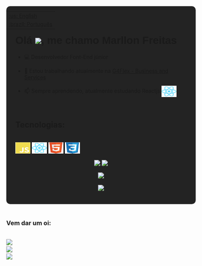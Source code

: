 <table align="right">
 <tr><td><a href="https://github.com/Marllon-Freitas/Marllon-Freitas/blob/master/README-en-US.md">:us: English</a></td></tr>
 <tr><td><a href="https://github.com/Marllon-Freitas/Marllon-Freitas/blob/master/README.md">:brazil: Português</a></td></tr>
</table>

<div style="background-color: #232323; padding: 2rem 1.5rem; border-radius: 10px">
  <h1 style="font-family: Nunito, sans-serif">Olá <img src="https://raw.githubusercontent.com/kaueMarques/kaueMarques/master/hi.gif" width="30px">, me chamo Marllon Freitas</h1>

  - 💻 Desenvolvedor Font-End júnior 

  - 🔭 Estou trabalhando atualmente na [G4Flex - Business and Services](http://www.g4flex.com.br/)

  - 📫 Sempre aprendendo, atualmente estudando Reactjs <img align="center" alt="Marllon-React" height="30" width="40" src="https://raw.githubusercontent.com/devicons/devicon/master/icons/react/react-original.svg">

  <br>

  ## Tecnologias:

  <div style="display: inline_block"><br>
    <img align="center" alt="Marllon-JavaScript" height="30" width="40" src="https://raw.githubusercontent.com/devicons/devicon/master/icons/javascript/javascript-plain.svg">
    <img align="center" alt="Marllon-React" height="30" width="40" src="https://raw.githubusercontent.com/devicons/devicon/master/icons/react/react-original.svg">
    <img align="center" alt="Marllon-HTML" height="30" width="40" src="https://raw.githubusercontent.com/devicons/devicon/master/icons/html5/html5-original.svg">
    <img align="center" alt="Marllon-CSS" height="30" width="40" src="https://raw.githubusercontent.com/devicons/devicon/master/icons/css3/css3-original.svg">
  </div>
  
  <br>

  <div align="center">
     <a href="https://github.com/marllon-freitas">
      <img height="180em" src="https://github-readme-stats.vercel.app/api?username=marllon-freitas&show_icons=true&theme=dark&include_all_commits=true&count_private=true"/>
      <a href="https://github.com/marllon-freitas">
       <img height="180em" src="https://github-readme-stats.vercel.app/api/top-langs/?username=marllon-freitas&layout=compact&langs_count=7&theme=dark"/>
    </div>
    <div align="center">
        <a href="https://github-readme-activity-graph.cyclic.app/graph?username=marllon-freitas&theme=dark">
            <p>
                <img width="850em" src="https://github-readme-activity-graph.cyclic.app/graph?username=marllon-freitas&theme=monokai">
            </p>
        </a>
    </div>
    <div align="center">
        <a href="https://github.com/marllon-freitas">
          <img height="180em alt="Streak Graphics" src="https://github-readme-streak-stats.herokuapp.com/?user=marllon-freitas&theme=dark">
     </a>
    </div>                                                                                              
   </div>
  <br />

  ### Vem dar um oi:

  <br />

  <div style="width: 50%; display: grid; grid-template-columns: 1fr "> 
    <a href="https://www.linkedin.com/in/marllon-freitas/" target="_blank"><img src="https://img.shields.io/badge/-LinkedIn-%230077B5? ge&logo=linkedin&logoColor=white" target="_blank">
    </a> 
    <a href = "mailto:marllonfreitas64@gmail.com"><img src="https://img.shields.io/badge/-Gmail-EA4335? ge&logo=gmail&logoColor=white" target="_blank"></a>
    <a href="https://www.instagram.com/marllon_com_dois_l/" target="_blank"><img src="https://img.shields.io/badge/-Instagram-C13584?ge&logo=instagram&logoColor=white" target="_blank"></a>
  </div>

</div>

